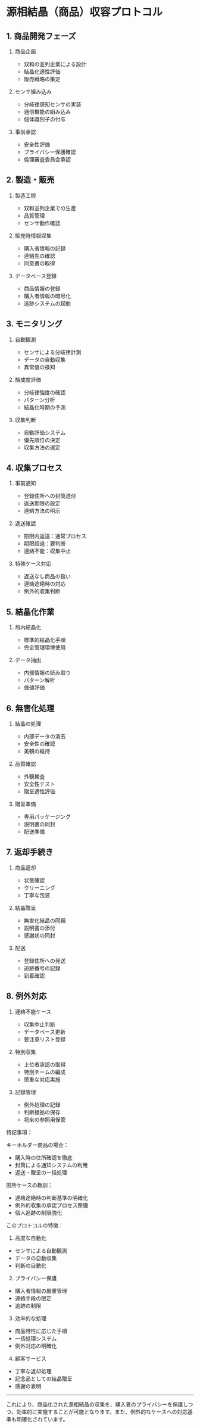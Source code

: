 # 源相結晶（商品）収容プロトコル

## 1. 商品開発フェーズ

1. 商品企画
   - 双和の並列企業による設計
   - 結晶化適性評価
   - 販売戦略の策定

2. センサ組み込み
   - 分岐律感知センサの実装
   - 通信機能の組み込み
   - 個体識別子の付与

3. 事前承認
   - 安全性評価
   - プライバシー保護確認
   - 倫理審査委員会承認


## 2. 製造・販売

1. 製造工程
   - 双和並列企業での生産
   - 品質管理
   - センサ動作確認

2. 販売時情報収集
   - 購入者情報の記録
   - 連絡先の確認
   - 同意書の取得

3. データベース登録
   - 商品情報の登録
   - 購入者情報の暗号化
   - 追跡システムの起動


## 3. モニタリング

1. 自動観測
   - センサによる分岐律計測
   - データの自動収集
   - 異常値の検知

2. 醸成度評価
   - 分岐律強度の確認
   - パターン分析
   - 結晶化時期の予測

3. 収集判断
   - 自動評価システム
   - 優先順位の決定
   - 収集方法の選定


## 4. 収集プロセス

1. 事前通知
   - 登録住所への封筒送付
   - 返送期限の設定
   - 連絡方法の明示

2. 返送確認
   - 期限内返送：通常プロセス
   - 期限超過：要判断
   - 連絡不能：収集中止

3. 特殊ケース対応
   - 返送なし商品の扱い
   - 連絡途絶時の対応
   - 例外的収集判断


## 5. 結晶化作業

1. 局内結晶化
   - 標準的結晶化手順
   - 完全管理環境使用

2. データ抽出
   - 内部情報の読み取り
   - パターン解析
   - 価値評価


## 6. 無害化処理

1. 結晶の処理
   - 内部データの消去
   - 安全性の確認
   - 美観の維持

2. 品質確認
   - 外観検査
   - 安全性テスト
   - 贈呈適性評価

3. 贈呈準備
   - 専用パッケージング
   - 説明書の同封
   - 配送準備


## 7. 返却手続き

1. 商品返却
   - 状態確認
   - クリーニング
   - 丁寧な包装

2. 結晶贈呈
   - 無害化結晶の同梱
   - 説明書の添付
   - 感謝状の同封

3. 配送
   - 登録住所への発送
   - 追跡番号の記録
   - 到着確認


## 8. 例外対応

1. 連絡不能ケース
   - 収集中止判断
   - データベース更新
   - 要注意リスト登録

2. 特別収集
   - 上位者承認の取得
   - 特別チームの編成
   - 慎重な対応実施

3. 記録管理
   - 例外処理の記録
   - 判断根拠の保存
   - 将来の参照用保管


特記事項：

キーホルダー商品の場合：
- 購入時の住所確認を徹底
- 封筒による通知システムの利用
- 返送・贈呈の一括処理

田所ケースの教訓：
- 連絡途絶時の判断基準の明確化
- 例外的収集の承認プロセス整備
- 個人追跡の制限強化


このプロトコルの特徴：

1. 高度な自動化
- センサによる自動観測
- データの自動収集
- 判断の自動化

2. プライバシー保護
- 購入者情報の厳重管理
- 連絡手段の限定
- 追跡の制限

3. 効率的な処理
- 商品特性に応じた手順
- 一括処理システム
- 例外対応の明確化

4. 顧客サービス
- 丁寧な返却処理
- 記念品としての結晶贈呈
- 感謝の表明

---
これにより、商品化された源相結晶の収集を、購入者のプライバシーを保護しつつ、効率的に実施することが可能となります。また、例外的なケースへの対応基準も明確化されています。
